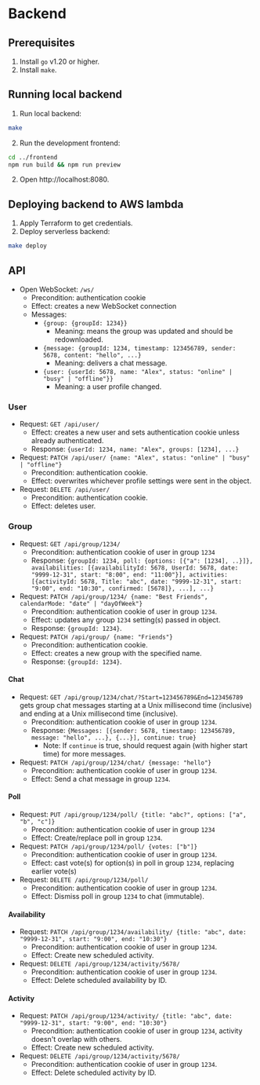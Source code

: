# Backend

## Prerequisites

1. Install `go` v1.20 or higher.
2. Install `make`.

## Running local backend

1. Run local backend:
```sh
make
```
2. Run the development frontend:
```sh
cd ../frontend
npm run build && npm run preview
```
2. Open http://localhost:8080.

## Deploying backend to AWS lambda

1. Apply Terraform to get credentials.
2. Deploy serverless backend:
```sh
make deploy
```

## API
- Open WebSocket: `/ws/`
  - Precondition: authentication cookie
  - Effect: creates a new WebSocket connection
  - Messages:
    - `{group: {groupId: 1234}}`
      - Meaning: means the group was updated and should be redownloaded.
    - `{message: {groupId: 1234, timestamp: 123456789, sender: 5678, content: "hello", ...}`
      - Meaning: delivers a chat message.
    - `{user: {userId: 5678, name: "Alex", status: "online" | "busy" | "offline"}}`
      - Meaning: a user profile changed.

### User
- Request: `GET /api/user/`
  - Effect: creates a new user and sets authentication cookie unless already authenticated.
  - Response: `{userId: 1234, name: "Alex", groups: [1234], ...}`
- Request: `PATCH /api/user/ {name: "Alex", status: "online" | "busy" | "offline"}`
  - Precondition: authentication cookie.
  - Effect: overwrites whichever profile settings were sent in the object.
- Request: `DELETE /api/user/`
  - Precondition: authentication cookie.
  - Effect: deletes user.

### Group
- Request: `GET /api/group/1234/`
  - Precondition: authentication cookie of user in group `1234`
  - Response: `{groupId: 1234, poll: {options: [{"a": [1234], ..}]}, availabilities: [{availabilityId: 5678, UserId: 5678, date: "9999-12-31", start: "8:00", end: "11:00"}], activities: [{activityId: 5678, Title: "abc", date: "9999-12-31", start: "9:00", end: "10:30", confirmed: [5678]}, ...], ...}`
- Request: `PATCH /api/group/1234/ {name: "Best Friends", calendarMode: "date" | "dayOfWeek"}`
  - Precondition: authentication cookie of user in group `1234`.
  - Effect: updates any group `1234` setting(s) passed in object.
  - Response: `{groupId: 1234}`.
- Request: `PATCH /api/group/ {name: "Friends"}`
  - Precondition: authentication cookie.
  - Effect: creates a new group with the specified name.
  - Response: `{groupId: 1234}`.

#### Chat
- Request: `GET /api/group/1234/chat/?Start=123456789&End=123456789` gets group chat messages starting at a Unix millisecond time (inclusive) and ending at a Unix millisecond time (inclusive).
  - Precondition: authentication cookie of user in group `1234`.
  - Response: `{Messages: [{sender: 5678, timestamp: 123456789, message: "hello", ...}, {...}], continue: true}`
    - Note: If `continue` is true, should request again (with higher start time) for more messages.
- Request: `PATCH /api/group/1234/chat/ {message: "hello"}`
  - Precondition: authentication cookie of user in group `1234`.
  - Effect: Send a chat message in group `1234`.

#### Poll
- Request: `PUT /api/group/1234/poll/ {title: "abc?", options: ["a", "b", "c"]}`
  - Precondition: authentication cookie of user in group `1234`
  - Effect: Create/replace poll in group `1234`.
- Request: `PATCH /api/group/1234/poll/ {votes: ["b"]}`
  - Precondition: authentication cookie of user in group `1234`.
  - Effect: cast vote(s) for option(s) in poll in group `1234`, replacing earlier vote(s)
- Request: `DELETE /api/group/1234/poll/`
  - Precondition: authentication cookie of user in group `1234`.
  - Effect: Dismiss poll in group `1234` to chat (immutable).

#### Availability
- Request: `PATCH /api/group/1234/availability/ {title: "abc", date: "9999-12-31", start: "9:00", end: "10:30"}`
  - Precondition: authentication cookie of user in group `1234`.
  - Effect: Create new scheduled activity.
- Request: `DELETE /api/group/1234/activity/5678/`
  - Precondition: authentication cookie of user in group `1234`.
  - Effect: Delete scheduled availability by ID.

#### Activity
- Request: `PATCH /api/group/1234/activity/ {title: "abc", date: "9999-12-31", start: "9:00", end: "10:30"}`
  - Precondition: authentication cookie of user in group `1234`, activity doesn't overlap with others.
  - Effect: Create new scheduled activity.
- Request: `DELETE /api/group/1234/activity/5678/`
  - Precondition: authentication cookie of user in group `1234`.
  - Effect: Delete scheduled activity by ID.